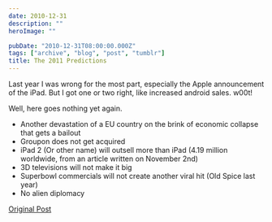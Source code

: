 ```yaml
---
date: 2010-12-31
description: ""
heroImage: ""

pubDate: "2010-12-31T08:00:00.000Z"
tags: ["archive", "blog", "post", "tumblr"]
title: The 2011 Predictions
---
```




Last year I was wrong for the most part, especially the Apple announcement of the iPad. But I got one or two right, like increased android sales. w00t!

Well, here goes nothing yet again.

- Another devastation of a EU country on the brink of economic collapse that gets a bailout
- Groupon does not get acquired
- iPad 2 (Or other name) will outsell more than iPad (4.19 million worldwide, from an article written on November 2nd)
- 3D televisions will not make it big
- Superbowl commercials will not create another viral hit (Old Spice last year)
- No alien diplomacy

[Original Post](https://jermspeaks.com/post/2542788849/the-2011-predictions)
